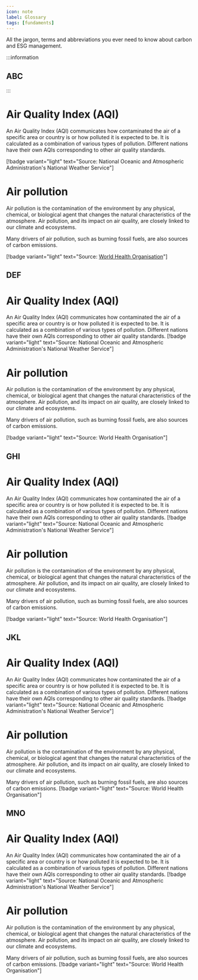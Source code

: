 ```yaml
---
icon: note
label: Glossary
tags: [fundaments]
---
```


All the jargon, terms and abbreviations you ever need to know about carbon and ESG management.

:::information
## ABC
:::

# Air Quality Index (AQI)
An Air Quality Index (AQI) communicates how contaminated the air of a specific area or country is or how polluted it is expected to be. It is calculated as a combination of various types of pollution. Different nations have their own AQIs corresponding to other air quality standards.

[!badge variant="light" text="Source: National Oceanic and Atmospheric Administration's National Weather Service"]

# Air pollution
Air pollution is the contamination of the environment by any physical, chemical, or biological agent that changes the natural characteristics of the atmosphere. Air pollution, and its impact on air quality, are closely linked to our climate and ecosystems.

Many drivers of air pollution, such as burning fossil fuels, are also sources of carbon emissions.

[!badge variant="light" text="Source: [World Health Organisation](https://eaas.global/)"]

## DEF

# Air Quality Index (AQI)
An Air Quality Index (AQI) communicates how contaminated the air of a specific area or country is or how polluted it is expected to be. It is calculated as a combination of various types of pollution. Different nations have their own AQIs corresponding to other air quality standards.
[!badge variant="light" text="Source: National Oceanic and Atmospheric Administration's National Weather Service"]

# Air pollution
Air pollution is the contamination of the environment by any physical, chemical, or biological agent that changes the natural characteristics of the atmosphere. Air pollution, and its impact on air quality, are closely linked to our climate and ecosystems.

Many drivers of air pollution, such as burning fossil fuels, are also sources of carbon emissions.

[!badge variant="light" text="Source: World Health Organisation"]

## GHI

# Air Quality Index (AQI)
An Air Quality Index (AQI) communicates how contaminated the air of a specific area or country is or how polluted it is expected to be. It is calculated as a combination of various types of pollution. Different nations have their own AQIs corresponding to other air quality standards.
[!badge variant="light" text="Source: National Oceanic and Atmospheric Administration's National Weather Service"]

# Air pollution
Air pollution is the contamination of the environment by any physical, chemical, or biological agent that changes the natural characteristics of the atmosphere. Air pollution, and its impact on air quality, are closely linked to our climate and ecosystems.

Many drivers of air pollution, such as burning fossil fuels, are also sources of carbon emissions.

[!badge variant="light" text="Source: World Health Organisation"]

## JKL

# Air Quality Index (AQI)
An Air Quality Index (AQI) communicates how contaminated the air of a specific area or country is or how polluted it is expected to be. It is calculated as a combination of various types of pollution. Different nations have their own AQIs corresponding to other air quality standards.
[!badge variant="light" text="Source: National Oceanic and Atmospheric Administration's National Weather Service"]

# Air pollution
Air pollution is the contamination of the environment by any physical, chemical, or biological agent that changes the natural characteristics of the atmosphere. Air pollution, and its impact on air quality, are closely linked to our climate and ecosystems.

Many drivers of air pollution, such as burning fossil fuels, are also sources of carbon emissions.
[!badge variant="light" text="Source: World Health Organisation"]


## MNO

# Air Quality Index (AQI)
An Air Quality Index (AQI) communicates how contaminated the air of a specific area or country is or how polluted it is expected to be. It is calculated as a combination of various types of pollution. Different nations have their own AQIs corresponding to other air quality standards.
[!badge variant="light" text="Source: National Oceanic and Atmospheric Administration's National Weather Service"]

# Air pollution
Air pollution is the contamination of the environment by any physical, chemical, or biological agent that changes the natural characteristics of the atmosphere. Air pollution, and its impact on air quality, are closely linked to our climate and ecosystems.

Many drivers of air pollution, such as burning fossil fuels, are also sources of carbon emissions.
[!badge variant="light" text="Source: World Health Organisation"]



